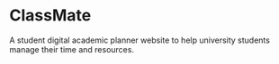 # ClassMate
A student digital academic planner website to help university students manage their time and resources.
